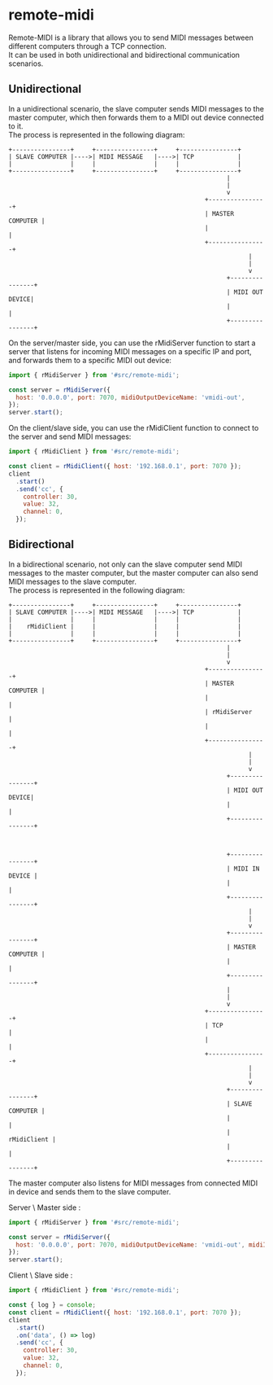 # remote-midi

Remote-MIDI is a library that allows you to send MIDI messages between different computers through a TCP connection.  
It can be used in both unidirectional and bidirectional communication scenarios.  

## Unidirectional

In a unidirectional scenario, the slave computer sends MIDI messages to the master computer, which then forwards them to a MIDI out device connected to it.  
The process is represented in the following diagram:

    +----------------+     +----------------+     +----------------+
    | SLAVE COMPUTER |---->| MIDI MESSAGE   |---->| TCP            |
    |                |     |                |     |                |
    +----------------+     +----------------+     +----------------+
                                                                |
                                                                |
                                                                v
                                                          +----------------+
                                                          | MASTER COMPUTER |
                                                          |                |
                                                          +----------------+
                                                                      |
                                                                      |
                                                                      v
                                                                +----------------+
                                                                | MIDI OUT DEVICE|
                                                                |                |
                                                                +----------------+


On the server/master side, you can use the rMidiServer function to start a server that listens for incoming MIDI messages on a specific IP and port, and forwards them to a specific MIDI out device:
```javascript
import { rMidiServer } from '#src/remote-midi';

const server = rMidiServer({
  host: '0.0.0.0', port: 7070, midiOutputDeviceName: 'vmidi-out',
});
server.start();
```

On the client/slave side, you can use the rMidiClient function to connect to the server and send MIDI messages:
```javascript
import { rMidiClient } from '#src/remote-midi';

const client = rMidiClient({ host: '192.168.0.1', port: 7070 });
client
  .start()
  .send('cc', {
    controller: 30,
    value: 32,
    channel: 0,
  });
```

## Bidirectional

In a bidirectional scenario, not only can the slave computer send MIDI messages to the master computer, but the master computer can also send MIDI messages to the slave computer.  
The process is represented in the following diagram:

    +----------------+     +----------------+     +----------------+
    | SLAVE COMPUTER |---->| MIDI MESSAGE   |---->| TCP            |
    |                |     |                |     |                |
    |    rMidiClient |     |                |     |                |
    |                |     |                |     |                |
    +----------------+     +----------------+     +----------------+
                                                                |
                                                                |
                                                                v
                                                          +----------------+
                                                          | MASTER COMPUTER |
                                                          |                |
                                                          | rMidiServer    |
                                                          |                |
                                                          +----------------+
                                                                      |
                                                                      |
                                                                      v
                                                                +----------------+
                                                                | MIDI OUT DEVICE|
                                                                |                |
                                                                +----------------+



                                                                +----------------+
                                                                | MIDI IN DEVICE |
                                                                |                |
                                                                +----------------+
                                                                      |
                                                                      |
                                                                      v
                                                                +----------------+
                                                                | MASTER COMPUTER |
                                                                |                |
                                                                +----------------+
                                                                |
                                                                |
                                                                v
                                                          +----------------+
                                                          | TCP            |
                                                          |                |
                                                          +----------------+
                                                                      |
                                                                      |
                                                                      v
                                                                +----------------+
                                                                | SLAVE COMPUTER |
                                                                |                |
                                                                |    rMidiClient |
                                                                |                |
                                                                +----------------+


The master computer also listens for MIDI messages from connected MIDI in device and sends them to the slave computer.


Server \ Master side :
```javascript
import { rMidiServer } from '#src/remote-midi';

const server = rMidiServer({
  host: '0.0.0.0', port: 7070, midiOutputDeviceName: 'vmidi-out', midiInputDeviceName: 'vmidi-in',
});
server.start();
```

Client \ Slave side :
```javascript
import { rMidiClient } from '#src/remote-midi';

const { log } = console;
const client = rMidiClient({ host: '192.168.0.1', port: 7070 });
client
  .start()
  .on('data', () => log)
  .send('cc', {
    controller: 30,
    value: 32,
    channel: 0,
  });
```
